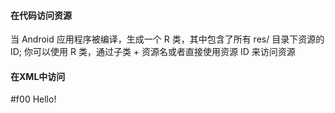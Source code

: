 #### 在代码访问资源
当 Android 应用程序被编译，生成一个 R 类，其中包含了所有 res/ 目录下资源的 ID; 你可以使用 R 类，通过子类 + 资源名或者直接使用资源 ID 来访问资源

#### 在XML中访问
<?xml version="1.0" encoding="utf-8"?>
<resources>
   <color name="opaque_red">#f00</color>
   <string name="hello">Hello!</string>
</resources>

<?xml version="1.0" encoding="utf-8"?>
<EditText xmlns:android="http://schemas.android.com/apk/res/android"
    android:layout_width="fill_parent"
    android:layout_height="fill_parent"
    android:textColor="@color/opaque_red"
    android:text="@string/hello" />
